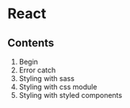 # React

## Contents

1. Begin
2. Error catch
3. Styling with sass
4. Styling with css module
5. Styling with styled components

